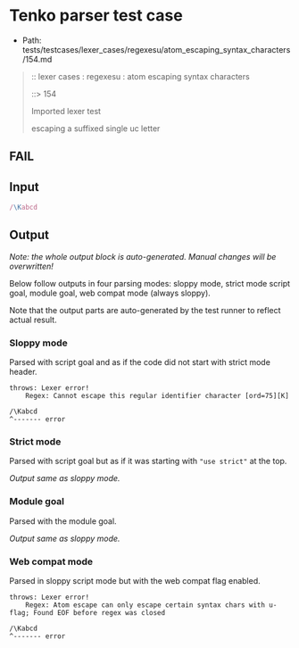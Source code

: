 # Tenko parser test case

- Path: tests/testcases/lexer_cases/regexesu/atom_escaping_syntax_characters/154.md

> :: lexer cases : regexesu : atom escaping syntax characters
>
> ::> 154
>
> Imported lexer test
>
> escaping a suffixed single uc letter

## FAIL

## Input

`````js
/\Kabcd
`````

## Output

_Note: the whole output block is auto-generated. Manual changes will be overwritten!_

Below follow outputs in four parsing modes: sloppy mode, strict mode script goal, module goal, web compat mode (always sloppy).

Note that the output parts are auto-generated by the test runner to reflect actual result.

### Sloppy mode

Parsed with script goal and as if the code did not start with strict mode header.

`````
throws: Lexer error!
    Regex: Cannot escape this regular identifier character [ord=75][K]

/\Kabcd
^------- error
`````

### Strict mode

Parsed with script goal but as if it was starting with `"use strict"` at the top.

_Output same as sloppy mode._

### Module goal

Parsed with the module goal.

_Output same as sloppy mode._

### Web compat mode

Parsed in sloppy script mode but with the web compat flag enabled.

`````
throws: Lexer error!
    Regex: Atom escape can only escape certain syntax chars with u-flag; Found EOF before regex was closed

/\Kabcd
^------- error
`````

